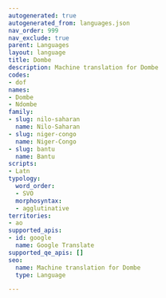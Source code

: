 ```yaml
---
autogenerated: true
autogenerated_from: languages.json
nav_order: 999
nav_exclude: true
parent: Languages
layout: language
title: Dombe
description: Machine translation for Dombe
codes:
- dof
names:
- Dombe
- Ndombe
family:
- slug: nilo-saharan
  name: Nilo-Saharan
- slug: niger-congo
  name: Niger-Congo
- slug: bantu
  name: Bantu
scripts:
- Latn
typology:
  word_order:
  - SVO
  morphosyntax:
  - agglutinative
territories:
- ao
supported_apis:
- id: google
  name: Google Translate
supported_qe_apis: []
seo:
  name: Machine translation for Dombe
  type: Language

---
```



